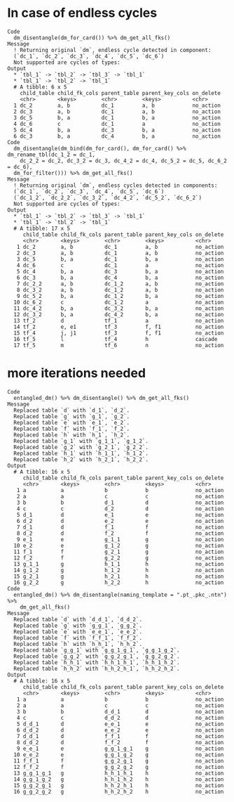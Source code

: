 # In case of endless cycles

    Code
      dm_disentangle(dm_for_card()) %>% dm_get_all_fks()
    Message
      ! Returning original `dm`, endless cycle detected in component:
      (`dc_1`, `dc_2`, `dc_3`, `dc_4`, `dc_5`, `dc_6`)
      Not supported are cycles of types:
    Output
      * `tbl_1` -> `tbl_2` -> `tbl_3` -> `tbl_1`
      * `tbl_1` -> `tbl_2` -> `tbl_1`
      # A tibble: 6 x 5
        child_table child_fk_cols parent_table parent_key_cols on_delete
        <chr>       <keys>        <chr>        <keys>          <chr>    
      1 dc_2        a, b          dc_1         a, b            no_action
      2 dc_3        a, b          dc_1         a, b            no_action
      3 dc_5        b, a          dc_1         b, a            no_action
      4 dc_6        c             dc_1         a               no_action
      5 dc_4        b, a          dc_3         b, a            no_action
      6 dc_3        b, a          dc_4         b, a            no_action
    Code
      dm_disentangle(dm_bind(dm_for_card(), dm_for_card() %>% dm_rename_tbl(dc_1_2 = dc_1,
        dc_2_2 = dc_2, dc_3_2 = dc_3, dc_4_2 = dc_4, dc_5_2 = dc_5, dc_6_2 = dc_6),
      dm_for_filter())) %>% dm_get_all_fks()
    Message
      ! Returning original `dm`, endless cycles detected in components:
      (`dc_1`, `dc_2`, `dc_3`, `dc_4`, `dc_5`, `dc_6`)
      (`dc_1_2`, `dc_2_2`, `dc_3_2`, `dc_4_2`, `dc_5_2`, `dc_6_2`)
      Not supported are cycles of types:
    Output
      * `tbl_1` -> `tbl_2` -> `tbl_3` -> `tbl_1`
      * `tbl_1` -> `tbl_2` -> `tbl_1`
      # A tibble: 17 x 5
         child_table child_fk_cols parent_table parent_key_cols on_delete
         <chr>       <keys>        <chr>        <keys>          <chr>    
       1 dc_2        a, b          dc_1         a, b            no_action
       2 dc_3        a, b          dc_1         a, b            no_action
       3 dc_5        b, a          dc_1         b, a            no_action
       4 dc_6        c             dc_1         a               no_action
       5 dc_4        b, a          dc_3         b, a            no_action
       6 dc_3        b, a          dc_4         b, a            no_action
       7 dc_2_2      a, b          dc_1_2       a, b            no_action
       8 dc_3_2      a, b          dc_1_2       a, b            no_action
       9 dc_5_2      b, a          dc_1_2       b, a            no_action
      10 dc_6_2      c             dc_1_2       a               no_action
      11 dc_4_2      b, a          dc_3_2       b, a            no_action
      12 dc_3_2      b, a          dc_4_2       b, a            no_action
      13 tf_2        d             tf_1         a               no_action
      14 tf_2        e, e1         tf_3         f, f1           no_action
      15 tf_4        j, j1         tf_3         f, f1           no_action
      16 tf_5        l             tf_4         h               cascade  
      17 tf_5        m             tf_6         n               no_action

# more iterations needed

    Code
      entangled_dm() %>% dm_disentangle() %>% dm_get_all_fks()
    Message
      Replaced table `d` with `d_1`, `d_2`.
      Replaced table `g` with `g_1`, `g_2`.
      Replaced table `e` with `e_1`, `e_2`.
      Replaced table `f` with `f_1`, `f_2`.
      Replaced table `h` with `h_1`, `h_2`.
      Replaced table `g_1` with `g_1_1`, `g_1_2`.
      Replaced table `g_2` with `g_2_1`, `g_2_2`.
      Replaced table `h_1` with `h_1_1`, `h_1_2`.
      Replaced table `h_2` with `h_2_1`, `h_2_2`.
    Output
      # A tibble: 16 x 5
         child_table child_fk_cols parent_table parent_key_cols on_delete
         <chr>       <keys>        <chr>        <keys>          <chr>    
       1 a           a             b            b               no_action
       2 a           a             c            c               no_action
       3 b           b             d_1          d               no_action
       4 c           c             d_2          d               no_action
       5 d_1         d             e_1          e               no_action
       6 d_2         d             e_2          e               no_action
       7 d_1         d             f_1          f               no_action
       8 d_2         d             f_2          f               no_action
       9 e_1         e             g_1_1        g               no_action
      10 e_2         e             g_1_2        g               no_action
      11 f_1         f             g_2_1        g               no_action
      12 f_2         f             g_2_2        g               no_action
      13 g_1_1       g             h_1_1        h               no_action
      14 g_1_2       g             h_1_2        h               no_action
      15 g_2_1       g             h_2_1        h               no_action
      16 g_2_2       g             h_2_2        h               no_action
    Code
      entangled_dm() %>% dm_disentangle(naming_template = ".pt_.pkc_.ntn") %>%
        dm_get_all_fks()
    Message
      Replaced table `d` with `d_d_1`, `d_d_2`.
      Replaced table `g` with `g_g_1`, `g_g_2`.
      Replaced table `e` with `e_e_1`, `e_e_2`.
      Replaced table `f` with `f_f_1`, `f_f_2`.
      Replaced table `h` with `h_h_1`, `h_h_2`.
      Replaced table `g_g_1` with `g_g_1_g_1`, `g_g_1_g_2`.
      Replaced table `g_g_2` with `g_g_2_g_1`, `g_g_2_g_2`.
      Replaced table `h_h_1` with `h_h_1_h_1`, `h_h_1_h_2`.
      Replaced table `h_h_2` with `h_h_2_h_1`, `h_h_2_h_2`.
    Output
      # A tibble: 16 x 5
         child_table child_fk_cols parent_table parent_key_cols on_delete
         <chr>       <keys>        <chr>        <keys>          <chr>    
       1 a           a             b            b               no_action
       2 a           a             c            c               no_action
       3 b           b             d_d_1        d               no_action
       4 c           c             d_d_2        d               no_action
       5 d_d_1       d             e_e_1        e               no_action
       6 d_d_2       d             e_e_2        e               no_action
       7 d_d_1       d             f_f_1        f               no_action
       8 d_d_2       d             f_f_2        f               no_action
       9 e_e_1       e             g_g_1_g_1    g               no_action
      10 e_e_2       e             g_g_1_g_2    g               no_action
      11 f_f_1       f             g_g_2_g_1    g               no_action
      12 f_f_2       f             g_g_2_g_2    g               no_action
      13 g_g_1_g_1   g             h_h_1_h_1    h               no_action
      14 g_g_1_g_2   g             h_h_1_h_2    h               no_action
      15 g_g_2_g_1   g             h_h_2_h_1    h               no_action
      16 g_g_2_g_2   g             h_h_2_h_2    h               no_action

